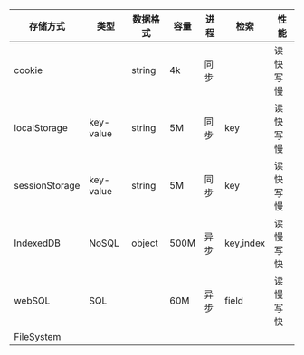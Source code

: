 存储方式 | 类型 | 数据格式 | 容量 | 进程 | 检索 | 性能
------  |----- |------- | ---- | ---- | ----|------
cookie  |  | string | 4k | 同步 |  | 读快写慢
localStorage | key-value | string | 5M | 同步 | key | 读快写慢
sessionStorage | key-value | string | 5M | 同步 | key | 读快写慢
IndexedDB | NoSQL | object | 500M | 异步 | key,index | 读慢写快
webSQL | SQL |  | 60M | 异步 | field | 读慢写快
FileSystem |

